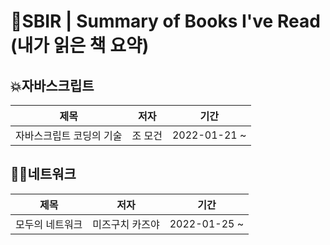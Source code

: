# 📕SBIR | Summary of Books I've Read (내가 읽은 책 요약)

## 💥자바스크립트

| 제목                     | 저자    | 기간         |
| ------------------------ | ------- | ------------ |
| 자바스크립트 코딩의 기술 | 조 모건 | 2022-01-21 ~ |

## 👯‍♀️네트워크

| 제목            | 저자            | 기간         |
| --------------- | --------------- | ------------ |
| 모두의 네트워크 | 미즈구치 카즈야 | 2022-01-25 ~ |
